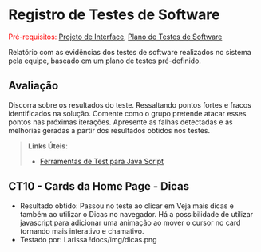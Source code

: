 # Registro de Testes de Software

<span style="color:red">Pré-requisitos: <a href="3-Projeto de Interface.md"> Projeto de Interface</a></span>, <a href="8-Plano de Testes de Software.md"> Plano de Testes de Software</a>

Relatório com as evidências dos testes de software realizados no sistema pela equipe, baseado em um plano de testes pré-definido.

## Avaliação

Discorra sobre os resultados do teste. Ressaltando pontos fortes e fracos identificados na solução. Comente como o grupo pretende atacar esses pontos nas próximas iterações. Apresente as falhas detectadas e as melhorias geradas a partir dos resultados obtidos nos testes.

> **Links Úteis**:
> - [Ferramentas de Test para Java Script](https://geekflare.com/javascript-unit-testing/)

##	CT10 - Cards da Home Page - Dicas

- Resultado obtido: Passou no teste ao clicar em Veja mais dicas e também ao utilizar o Dicas no navegador. Há a possibilidade de utilizar javascript para adicionar uma animação ao mover o cursor no card tornando mais interativo e chamativo. 
- Testado por: Larissa
!docs/img/dicas.png
